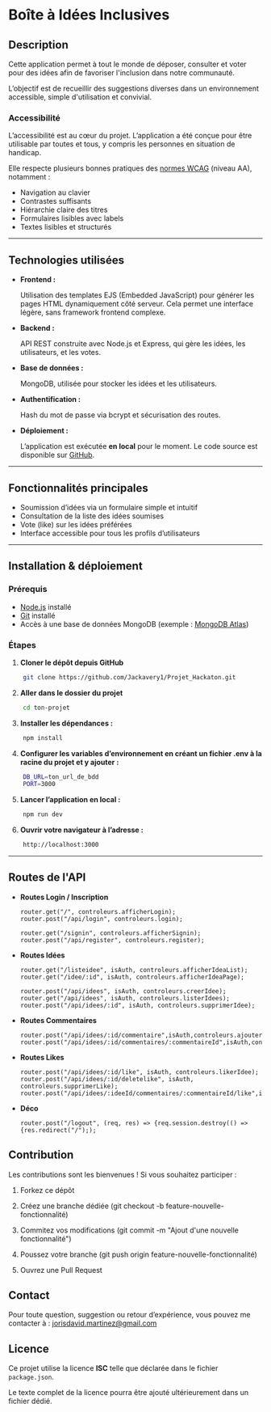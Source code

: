 # Boîte à Idées Inclusives

## Description

Cette application permet à tout le monde de déposer, consulter et voter pour des idées afin de favoriser l'inclusion dans notre communauté.

L’objectif est de recueillir des suggestions diverses dans un environnement accessible, simple d'utilisation et convivial.

### Accessibilité

L’accessibilité est au cœur du projet. L’application a été conçue pour être utilisable par toutes et tous, y compris les personnes en situation de handicap. 

Elle respecte plusieurs bonnes pratiques des [normes WCAG](https://www.w3.org/WAI/standards-guidelines/wcag/) (niveau AA), notamment :

- Navigation au clavier
- Contrastes suffisants
- Hiérarchie claire des titres
- Formulaires lisibles avec labels
- Textes lisibles et structurés

---

## Technologies utilisées

- **Frontend :**

  Utilisation des templates EJS (Embedded JavaScript) pour générer les pages HTML dynamiquement côté serveur. Cela permet une interface légère, sans framework frontend complexe.

- **Backend :**

  API REST construite avec Node.js et Express, qui gère les idées, les utilisateurs, et les votes.

- **Base de données :**

  MongoDB, utilisée pour stocker les idées et les utilisateurs.

- **Authentification :**

  Hash du mot de passe via bcrypt et sécurisation des routes.

- **Déploiement :**

  L’application est exécutée **en local** pour le moment. Le code source est disponible sur [GitHub](https://github.com/Jackavery1/Projet_Hackaton).

---

## Fonctionnalités principales

- Soumission d’idées via un formulaire simple et intuitif
- Consultation de la liste des idées soumises
- Vote (like) sur les idées préférées
- Interface accessible pour tous les profils d’utilisateurs

---

## Installation & déploiement

### Prérequis

- [Node.js](https://nodejs.org/) installé
- [Git](https://git-scm.com/) installé
- Accès à une base de données MongoDB (exemple : [MongoDB Atlas](https://www.mongodb.com/cloud/atlas))

### Étapes

1. **Cloner le dépôt depuis GitHub**

```bash
    git clone https://github.com/Jackavery1/Projet_Hackaton.git
```

2. **Aller dans le dossier du projet**

```bash
    cd ton-projet
```

3. **Installer les dépendances :**

```bash
    npm install
```

4. **Configurer les variables d’environnement en créant un fichier .env à la racine du projet et y ajouter :**

```bash
    DB_URL=ton_url_de_bdd
    PORT=3000
```

5. **Lancer l’application en local :**

```bash
    npm run dev
```

6. **Ouvrir votre navigateur à l’adresse :**

```bash
    http://localhost:3000
```

---

## Routes de l'API

- **Routes Login / Inscription**

      router.get("/", controleurs.afficherLogin);
      router.post("/api/login", controleurs.login);

      router.get("/signin", controleurs.afficherSignin);
      router.post("/api/register", controleurs.register);

- **Routes  Idées**

      router.get("/listeidee", isAuth, controleurs.afficherIdeaList);
      router.get("/idee/:id", isAuth, controleurs.afficherIdeaPage);

      router.post("/api/idees", isAuth, controleurs.creerIdee);
      router.get("/api/idees", isAuth, controleurs.listerIdees);
      router.post("/api/idees/:id", isAuth, controleurs.supprimerIdee);

- **Routes Commentaires**

      router.post("/api/idees/:id/commentaire",isAuth,controleurs.ajouterCommentaire);
      router.post("/api/idees/:id/commentaires/:commentaireId",isAuth,controleurs.supprimerCommentaire);

- **Routes Likes**

      router.post("/api/idees/:id/like", isAuth, controleurs.likerIdee);
      router.post("/api/idees/:id/deletelike", isAuth, controleurs.supprimerLike);
      router.post("/api/idees/:ideeId/commentaires/:commentaireId/like",isAuth,controleurs.likerCommentaire);

- **Déco**

      router.post("/logout", (req, res) => {req.session.destroy(() => {res.redirect("/"););

## Contribution

Les contributions sont les bienvenues !
Si vous souhaitez participer :

1. Forkez ce dépôt

2. Créez une branche dédiée (git checkout -b feature-nouvelle-fonctionnalité)

3. Commitez vos modifications (git commit -m "Ajout d'une nouvelle fonctionnalité")

4. Poussez votre branche (git push origin feature-nouvelle-fonctionnalité)

5. Ouvrez une Pull Request

## Contact

Pour toute question, suggestion ou retour d’expérience, vous pouvez me contacter à : [jorisdavid.martinez@gmail.com](mailto:jorisdavid.martinez@gmail.com)

## Licence

Ce projet utilise la licence **ISC** telle que déclarée dans le fichier `package.json`.

Le texte complet de la licence pourra être ajouté ultérieurement dans un fichier dédié.
